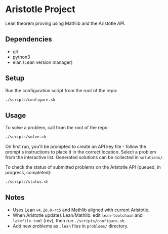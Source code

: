 # Aristotle Project

Lean theorem proving using Mathlib and the Aristotle API.

## Dependencies

- git
- python3
- elan (Lean version manager)

## Setup

Run the configuration script from the root of the repo:
```bash
./scripts/configure.sh
```

## Usage

To solve a problem, call from the root of the repo:
```bash
./scripts/solve.sh
```

On first run, you'll be prompted to create an API key file - follow the prompt's instructions to place it in the correct location. Select a problem from the interactive list. Generated solutions can be collected in `solutions/`.

To check the status of submitted problems on the Aristotle API (queued, in progress, completed):
```bash
./scripts/status.sh
```

## Notes

- Uses Lean `v4.20.0-rc5` and Mathlib aligned with current Aristotle.
- When Aristotle updates Lean/Mathlib: edit `lean-toolchain` and `lakefile.toml` (rev), then run `./scripts/configure.sh`.
- Add new problems as `.lean` files in `problems/` directory.
